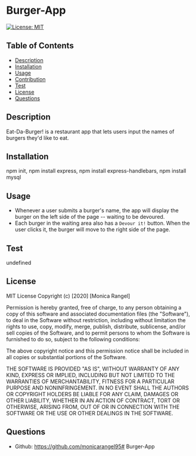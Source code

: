 
  # Burger-App
  [![License: MIT](https://img.shields.io/badge/License-MIT-yellow.svg)](https://opensource.org/licenses/MIT)
  ## Table of Contents
  - [Description](#description)
  - [Installation](#installation)
  - [Usage](#usage)
  - [Contribution](#contribution)
  - [Test](#test)
  - [License](#license)
  - [Questions](#questions)
  ## Description
  Eat-Da-Burger! is a restaurant app that lets users input the names of burgers they'd like to eat.
  ## Installation
  npm init, npm install express, npm install express-handlebars, npm install mysql
  ## Usage
  * Whenever a user submits a burger's name, the app will display the burger on the left side of the page -- waiting to be devoured.
  * Each burger in the waiting area also has a `Devour it!` button. When the user clicks it, the burger will move to the right side of the page.
  ## Test
  undefined
  ## License
  MIT License
  Copyright (c) [2020] [Monica Rangel]
  
  Permission is hereby granted, free of charge, to any person obtaining a copy
  of this software and associated documentation files (the "Software"), to deal
  in the Software without restriction, including without limitation the rights
  to use, copy, modify, merge, publish, distribute, sublicense, and/or sell
  copies of the Software, and to permit persons to whom the Software is
  furnished to do so, subject to the following conditions:
  
  The above copyright notice and this permission notice shall be included in all
  copies or substantial portions of the Software.
  
  THE SOFTWARE IS PROVIDED "AS IS", WITHOUT WARRANTY OF ANY KIND, EXPRESS OR
  IMPLIED, INCLUDING BUT NOT LIMITED TO THE WARRANTIES OF MERCHANTABILITY,
  FITNESS FOR A PARTICULAR PURPOSE AND NONINFRINGEMENT. IN NO EVENT SHALL THE
  AUTHORS OR COPYRIGHT HOLDERS BE LIABLE FOR ANY CLAIM, DAMAGES OR OTHER
  LIABILITY, WHETHER IN AN ACTION OF CONTRACT, TORT OR OTHERWISE, ARISING FROM,
  OUT OF OR IN CONNECTION WITH THE SOFTWARE OR THE USE OR OTHER DEALINGS IN THE
  SOFTWARE.
  ## Questions
  - Github: https://github.com/monicarangel95# Burger-App
